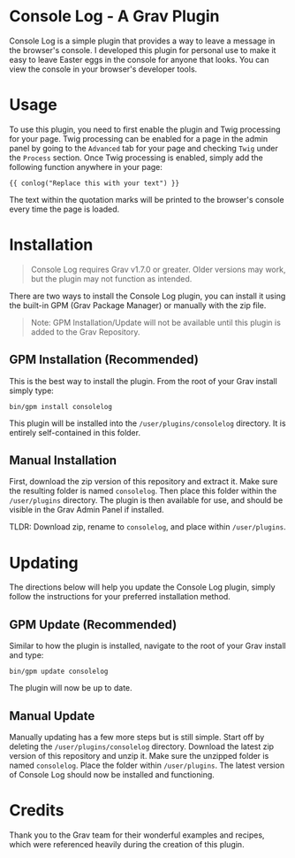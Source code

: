 # Console Log - A Grav Plugin

Console Log is a simple plugin that provides a way to leave a message in the browser's console. I developed this plugin for personal use to make it easy to leave Easter eggs in the console for anyone that looks. You can view the console in your browser's developer tools.

# Usage

To use this plugin, you need to first enable the plugin and Twig processing for your page. Twig processing can be enabled for a page in the admin panel by going to the `Advanced` tab for your page and checking `Twig` under the `Process` section. Once Twig processing is enabled, simply add the following function anywhere in your page: 

`{{ conlog("Replace this with your text") }}`

The text within the quotation marks will be printed to the browser's console every time the page is loaded.

# Installation

> Console Log requires Grav v1.7.0 or greater. Older versions may work, but the plugin may not function as intended.

There are two ways to install the Console Log plugin, you can install it using the built-in GPM (Grav Package Manager) or manually with the zip file.

> Note: GPM Installation/Update will not be available until this plugin is added to the Grav Repository.

## GPM Installation (Recommended)

This is the best way to install the plugin. From the root of your Grav install simply type:

	bin/gpm install consolelog

This plugin will be installed into the `/user/plugins/consolelog` directory. It is entirely self-contained in this folder.

## Manual Installation

First, download the zip version of this repository and extract it. Make sure the resulting folder is named `consolelog`. Then place this folder within the `/user/plugins` directory. The plugin is then available for use, and should be visible in the Grav Admin Panel if installed.

TLDR: Download zip, rename to `consolelog`, and place within `/user/plugins`.

# Updating

The directions below will help you update the Console Log plugin, simply follow the instructions for your preferred installation method.

## GPM Update (Recommended)

Similar to how the plugin is installed, navigate to the root of your Grav install and type:

	bin/gpm update consolelog

The plugin will now be up to date.

## Manual Update

Manually updating has a few more steps but is still simple. Start off by deleting the `/user/plugins/consolelog` directory. Download the latest zip version of this repository and unzip it. Make sure the unzipped folder is named `consolelog`. Place the folder within `/user/plugins`. The latest version of Console Log should now be installed and functioning.

# Credits

Thank you to the Grav team for their wonderful examples and recipes, which were referenced heavily during the creation of this plugin.